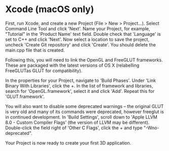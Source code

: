 # Xcode (macOS only)

First, run Xcode, and create a new Project (File > New > Project...). Select Command Line Tool and click 'Next'. Name your Project, for example, "Tutorial" in the 'Product Name' text field. Double check that 'Language' is set to C++ and click 'Next'. Now select a location to save the project, uncheck 'Create Git repository' and click 'Create'. You should delete the main.cpp file that is created.

Following this, you will need to link the OpenGL and FreeGLUT frameworks. These are packaged with the latest versions of OS X (relabelling FreeGLUTas GLUT for compatibility).

In the properties for your Project, navigate to 'Build Phases'. Under 'Link Binary With Libraries', click the +. In the list of framework and libraries, search for 'OpenGL.framework', select it and click 'Add'. Repeat this for 'GLUT.framework'.

You will also want to disable some deprecated warnings – the original GLUT is very old and many of its commands were deprecated, however freeglut is in continued development. In 'Build Settings', scroll down to 'Apple LLVM 8.0 - Custom Compiler Flags' (the version of LLVM may be different). Double-click the field right of 'Other C Flags', click the + and type "-Wno-deprecated".

Your Project is now ready to create your first 3D application.